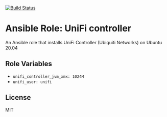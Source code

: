 [![Build Status](https://travis-ci.org/richardwiden/ansible-role-unifi-controller.svg?branch=master)](https://travis-ci.org/richardwiden/ansible-role-unifi-controller)

# Ansible Role: UniFi controller

An Ansible role that installs UniFi Controller (Ubiquiti Networks) on Ubuntu 20.04

## Role Variables

- `unifi_controller_jvm_xmx: 1024M`
- `unifi_user: unifi`

## License

MIT
